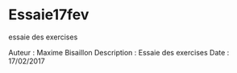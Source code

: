 # Essaie17fev
essaie des exercises

Auteur : Maxime Bisaillon
Description : Essaie des exercises
Date : 17/02/2017
